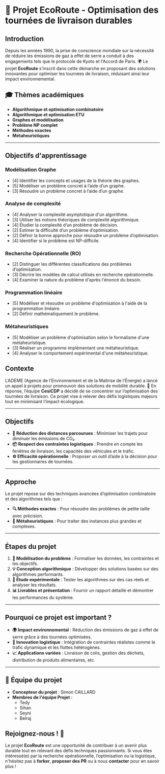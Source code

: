 # 🌿 Projet EcoRoute - Optimisation des tournées de livraison durables

## Introduction

Depuis les années 1990, la prise de conscience mondiale sur la nécessité de réduire les émissions de gaz à effet de serre a conduit à des engagements tels que le protocole de Kyoto et l'Accord de Paris. 🌍 Le projet **EcoRoute** s'inscrit dans cette démarche en proposant des solutions innovantes pour optimiser les tournées de livraison, réduisant ainsi leur impact environnemental.



## 🎓 Thèmes académiques

- **Algorithmique et optimisation combinatoire**
- **Algorithmique et optimisation ETU**
- **Graphes et modélisation**
- **Problème NP complet**
- **Méthodes exactes**
- **Métaheuristiques**

---

## Objectifs d'apprentissage

### Modélisation Graphe
- [4] Identifier les concepts et usages de la théorie des graphes.
- [5] Modéliser un problème concret à l’aide d’un graphe.
- [3] Résoudre un problème concret à l’aide d’un graphe.

### Analyse de complexité
- [4] Analyser la complexité asymptotique d'un algorithme.
- [3] Utiliser les notions théoriques de complexité algorithmique.
- [4] Étudier la complexité d’un problème de décision.
- [2] Estimer la difficulté d’un problème d’optimisation.
- [2] Définir la bonne approche pour résoudre un problème d’optimisation.
- [4] Identifier si le problème est NP-difficile.

### Recherche Opérationnelle (RO)
- [2] Distinguer les différentes classifications des problèmes d’optimisation.
- [3] Décrire les modèles de calcul utilisés en recherche opérationnelle.
- [4] Examiner la nature du problème d'après l'énoncé du besoin.

### Programmation linéaire
- [5] Modéliser et résoudre un problème d'optimisation à l'aide de la programmation linéaire.
- [2] Définir mathématiquement le problème.

### Métaheuristiques
- [5] Modéliser un problème d'optimisation selon le formalisme d'une métaheuristique.
- [3] Réaliser un programme implémentant une métaheuristique.
- [4] Analyser le comportement expérimental d'une métaheuristique.



## Contexte

L’ADEME (Agence de l’Environnement et de la Maîtrise de l’Énergie) a lancé un appel à projets pour promouvoir des solutions de mobilité durable. 🚛 En réponse, l’équipe **CesiCDP** a décidé de se concentrer sur l’optimisation des tournées de livraison. Ce projet vise à relever des défis logistiques majeurs tout en minimisant l’impact écologique.

---

## Objectifs

- **🌱 Réduction des distances parcourues** : Minimiser les trajets pour diminuer les émissions de CO₂.
- **📦 Respect des contraintes logistiques** : Prendre en compte les fenêtres de livraison, les capacités des véhicules et le trafic.
- **⚙️ Efficacité opérationnelle** : Proposer un outil d’aide à la décision pour les gestionnaires de tournées.

---

## Approche

Le projet repose sur des techniques avancées d’optimisation combinatoire et des algorithmes tels que :
- **🔍 Méthodes exactes** : Pour résoudre des problèmes de petite taille avec précision.
- **🚀 Métaheuristiques** : Pour traiter des instances plus grandes et complexes.

---

## Étapes du projet

1. **📝 Modélisation du problème** : Formaliser les données, les contraintes et les objectifs.
2. **💡 Conception algorithmique** : Développer des solutions basées sur des algorithmes performants.
3. **🔬 Étude expérimentale** : Tester les algorithmes sur des cas réels et analyser les résultats.
4. **📊 Livrables et présentation** : Fournir un rapport détaillé et démontrer les performances du système.

---

## Pourquoi ce projet est important ?

- **🌍 Impact environnemental** : Réduction des émissions de gaz à effet de serre grâce à des tournées optimisées.
- **🚚 Innovation logistique** : Intégration de contraintes réalistes comme le trafic dynamique et les flottes hétérogènes.
- **📈 Applications variées** : Livraison de colis, gestion des déchets, distribution de produits alimentaires, etc.

---

## 👥 Équipe du projet

- **Concepteur du projet** : Simon CAILLARD
- **Membres de l'équipe Projet** : 
    - Tedy
    - Sihan
    - Seyni 
    - Belraj


## Rejoignez-nous ! 🚀

Le projet **EcoRoute** est une opportunité de contribuer à un avenir plus durable tout en relevant des défis techniques passionnants. Si vous êtes intéressé(e) par la recherche opérationnelle, l’optimisation ou la logistique, n'hésitez pas à **forker**, **proposer des PR** ou à nous **contacter** pour en savoir plus !
